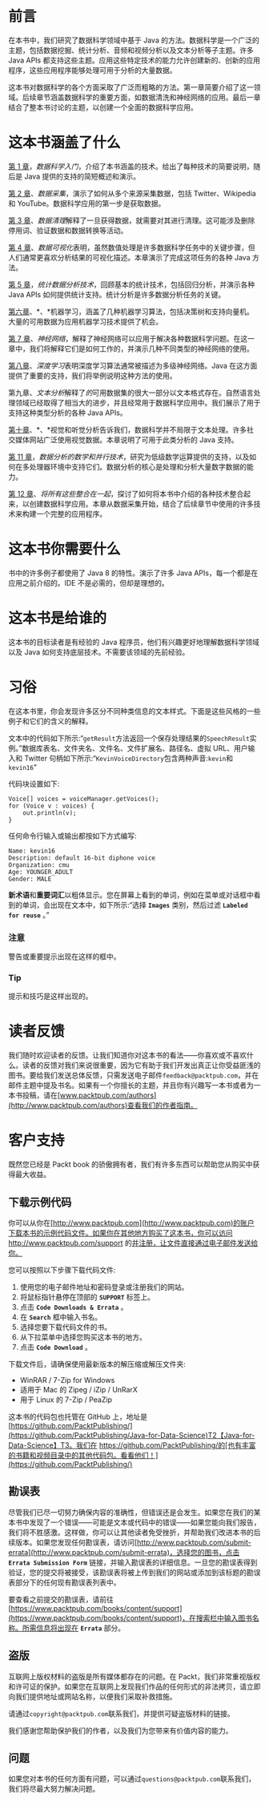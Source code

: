 # 前言

在本书中，我们研究了数据科学领域中基于 Java 的方法。数据科学是一个广泛的主题，包括数据挖掘、统计分析、音频和视频分析以及文本分析等子主题。许多 Java APIs 都支持这些主题。应用这些特定技术的能力允许创建新的、创新的应用程序，这些应用程序能够处理可用于分析的大量数据。

这本书对数据科学的各个方面采取了广泛而粗略的方法。第一章简要介绍了这一领域。后续章节涵盖数据科学的重要方面，如数据清洗和神经网络的应用。最后一章结合了整本书讨论的主题，以创建一个全面的数据科学应用。

# 这本书涵盖了什么

[第 1 章](part0015.xhtml#aid-E9OE1 "Chapter 1. Getting Started with Data Science")，*数据科学入门*，介绍了本书涵盖的技术。给出了每种技术的简要说明，随后是 Java 提供的支持的简短概述和演示。

[第 2 章](part0029.xhtml#aid-RL0A2 "Chapter 2. Data Acquisition")、*数据采集*，演示了如何从多个来源采集数据，包括 Twitter、Wikipedia 和 YouTube。数据科学应用的第一步是获取数据。

[第 3 章](part0032.xhtml#aid-UGI02 "Chapter 3. Data Cleaning")、*数据清理*解释了一旦获得数据，就需要对其进行清理。这可能涉及删除停用词、验证数据和数据转换等活动。

[第 4 章](part0036.xhtml#aid-12AK82 "Chapter 4. Data Visualization")、*数据可视化*表明，虽然数值处理是许多数据科学任务中的关键步骤，但人们通常更喜欢分析结果的可视化描述。本章演示了完成这项任务的各种 Java 方法。

[第 5 章](part0046.xhtml#aid-1BRPS2 "Chapter 5. Statistical Data Analysis Techniques")，*统计数据分析技术*，回顾基本的统计技术，包括回归分析，并演示各种 Java APIs 如何提供统计支持。统计分析是许多数据分析任务的关键。

[第六章](part0052.xhtml#aid-1HIT82 "Chapter 6. Machine Learning")、*、*机器学习，涵盖了几种机器学习算法，包括决策树和支持向量机。大量的可用数据为应用机器学习技术提供了机会。

[第 7 章](part0056.xhtml#aid-1LCVG1 "Chapter 7. Neural Networks")、*神经网络*，解释了神经网络可以应用于解决各种数据科学问题。在这一章中，我们将解释它们是如何工作的，并演示几种不同类型的神经网络的使用。

[第八章](part0061.xhtml#aid-1Q5IA2 "Chapter 8. Deep Learning")、*深度学习*表明深度学习算法通常被描述为多级神经网络。Java 在这方面提供了重要的支持，我们将举例说明这种方法的使用。

第九章、*文本分析*解释了*的*可用数据集的很大一部分以文本格式存在。自然语言处理领域已经取得了相当大的进步，并且经常用于数据科学应用中。我们展示了用于支持这种类型分析的各种 Java APIs。

[第十章](part0074.xhtml#aid-26I9K2 "Chapter 10. Visual and Audio Analysis")、*、*视觉和听觉分析告诉我们，数据科学并不局限于文本处理。许多社交媒体网站广泛使用视觉数据。本章说明了可用于此类分析的 Java 支持。

[第 11 章](part0080.xhtml#aid-2C9D01 "Chapter 11. Mathematical and Parallel Techniques for Data Analysis")，*数据分析的数学和并行技术*，研究为低级数学运算提供的支持，以及如何在多处理器环境中支持它们。数据分析的核心是处理和分析大量数字数据的能力。

[第 12 章](part0087.xhtml#aid-2IV0U1 "Chapter 12. Bringing It All Together")、*将所有这些整合在一起*，探讨了如何将本书中介绍的各种技术整合起来，以创建数据科学应用。本章从数据采集开始，结合了后续章节中使用的许多技术来构建一个完整的应用程序。

# 这本书你需要什么

书中的许多例子都使用了 Java 8 的特性。演示了许多 Java APIs，每一个都是在应用之前介绍的。IDE 不是必需的，但却是理想的。

# 这本书是给谁的

这本书的目标读者是有经验的 Java 程序员，他们有兴趣更好地理解数据科学领域以及 Java 如何支持底层技术。不需要该领域的先前经验。

# 习俗

在这本书里，你会发现许多区分不同种类信息的文本样式。下面是这些风格的一些例子和它们的含义的解释。

文本中的代码如下所示:“`getResult`方法返回一个保存处理结果的`SpeechResult`实例。”数据库表名、文件夹名、文件名、文件扩展名、路径名、虚拟 URL、用户输入和 Twitter 句柄如下所示:“`KevinVoiceDirectory`包含两种声音:`kevin`和`kevin16`”

代码块设置如下:

```
Voice[] voices = voiceManager.getVoices();
for (Voice v : voices) {
    out.println(v);
}
```

任何命令行输入或输出都按如下方式编写:

```
Name: kevin16
Description: default 16-bit diphone voice
Organization: cmu
Age: YOUNGER_ADULT
Gender: MALE

```

**新术语**和**重要词汇**以粗体显示。您在屏幕上看到的单词，例如在菜单或对话框中看到的单词，会出现在文本中，如下所示:“选择 **`Images`** 类别，然后过滤 **`Labeled for reuse`** 。”

### 注意

警告或重要提示出现在这样的框中。

### Tip

提示和技巧是这样出现的。

# 读者反馈

我们随时欢迎读者的反馈。让我们知道你对这本书的看法——你喜欢或不喜欢什么。读者的反馈对我们来说很重要，因为它有助于我们开发出真正让你受益匪浅的图书。要给我们发送总体反馈，只需发送电子邮件`feedback@packtpub.com`，并在邮件主题中提及书名。如果有一个你擅长的主题，并且你有兴趣写一本书或者为一本书投稿，请在[www.packtpub.com/authors](http://www.packtpub.com/authors)查看我们的作者指南。

# 客户支持

既然您已经是 Packt book 的骄傲拥有者，我们有许多东西可以帮助您从购买中获得最大收益。

## 下载示例代码

你可以从你在[http://www.packtpub.com](http://www.packtpub.com)的账户下载本书的示例代码文件。如果你在其他地方购买了这本书，你可以访问 http://www.packtpub.com/support 的[并注册，让文件直接通过电子邮件发送给你。](http://www.packtpub.com/support)

您可以按照以下步骤下载代码文件:

1.  使用您的电子邮件地址和密码登录或注册我们的网站。
2.  将鼠标指针悬停在顶部的 **`SUPPORT`** 标签上。
3.  点击 **`Code Downloads & Errata`** 。
4.  在 **`Search`** 框中输入书名。
5.  选择您要下载代码文件的书。
6.  从下拉菜单中选择您购买这本书的地方。
7.  点击 **`Code Download`** 。

下载文件后，请确保使用最新版本的解压缩或解压文件夹:

*   WinRAR / 7-Zip for Windows
*   适用于 Mac 的 Zipeg / iZip / UnRarX
*   用于 Linux 的 7-Zip / PeaZip

这本书的代码包也托管在 GitHub 上，地址是[https://github.com/PacktPublishing/](https://github.com/PacktPublishing/Java-for-Data-Science)T2【Java-for-Data-Science】T3。我们在 https://github.com/PacktPublishing/的[也有丰富的书籍和视频目录中的其他代码包。看看他们！](https://github.com/PacktPublishing/)

## 勘误表

尽管我们已尽一切努力确保内容的准确性，但错误还是会发生。如果您在我们的某本书中发现了一个错误——可能是文本或代码中的错误——如果您能向我们报告，我们将不胜感激。这样做，你可以让其他读者免受挫折，并帮助我们改进本书的后续版本。如果您发现任何勘误表，请访问[http://www.packtpub.com/submit-errata](http://www.packtpub.com/submit-errata)，选择您的图书，点击 **`Errata Submission Form`** 链接，并输入勘误表的详细信息。一旦您的勘误表得到验证，您的提交将被接受，该勘误表将被上传到我们的网站或添加到该标题的勘误表部分下的任何现有勘误表列表中。

要查看之前提交的勘误表，请前往[https://www.packtpub.com/books/content/support](https://www.packtpub.com/books/content/support)，在搜索栏中输入图书名称。所需信息将出现在 **`Errata`** 部分。

## 盗版

互联网上版权材料的盗版是所有媒体都存在的问题。在 Packt，我们非常重视版权和许可证的保护。如果您在互联网上发现我们作品的任何形式的非法拷贝，请立即向我们提供地址或网站名称，以便我们采取补救措施。

请通过`copyright@packtpub.com`联系我们，并提供可疑盗版材料的链接。

我们感谢您帮助保护我们的作者，以及我们为您带来有价值内容的能力。

## 问题

如果您对本书的任何方面有问题，可以通过`questions@packtpub.com`联系我们，我们将尽最大努力解决问题。